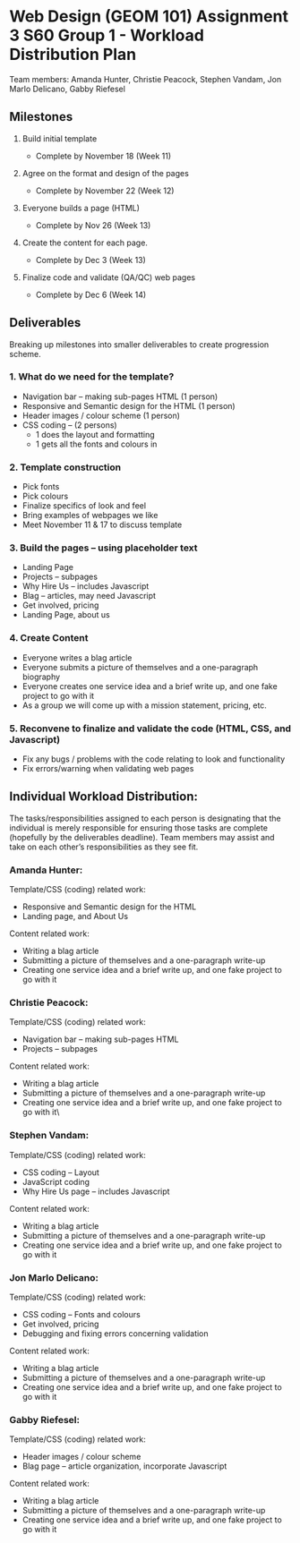 # Web Design (GEOM 101) Assignment 3 S60 Group 1 - Workload Distribution Plan
Team members: Amanda Hunter, Christie Peacock, Stephen Vandam, Jon Marlo Delicano, Gabby Riefesel 

## Milestones
1) Build initial template 
	* Complete by November 18 (Week 11) 

2) Agree on the format and design of the pages 
	* Complete by November 22 (Week 12) 

3) Everyone builds a page (HTML) 
	* Complete by Nov 26 (Week 13) 

4) Create the content for each page. 
	* Complete by Dec 3 (Week 13) 

5) Finalize code and validate (QA/QC) web pages 
	* Complete by Dec 6 (Week 14) 

## Deliverables
Breaking up milestones into smaller deliverables to create progression scheme. 
### 1. What do we need for the template? 
* Navigation bar – making sub-pages HTML (1 person) 
* Responsive and Semantic design for the HTML (1 person) 
* Header images / colour scheme (1 person) 
* CSS coding – (2 persons) 
	* 1 does the layout and formatting 
	* 1 gets all the fonts and colours in 
### 2. Template construction 

* Pick fonts 
* Pick colours 
* Finalize specifics of look and feel 
* Bring examples of webpages we like 
* Meet November 11 & 17 to discuss template  

### 3. Build the pages – using placeholder text 

* Landing Page  
* Projects – subpages 
* Why Hire Us – includes Javascript 
* Blag – articles, may need Javascript 
* Get involved, pricing 
* Landing Page, about us 

### 4. Create Content 

* Everyone writes a blag article 
* Everyone submits a picture of themselves and a one-paragraph biography 
* Everyone creates one service idea and a brief write up, and one fake project to go with it 
* As a group we will come up with a mission statement, pricing, etc. 

 

### 5. Reconvene to finalize and validate the code (HTML, CSS, and Javascript) 

* Fix any bugs / problems with the code relating to look and functionality 
* Fix errors/warning when validating web pages 

## Individual Workload Distribution: 

The tasks/responsibilities assigned to each person is designating that the individual is merely responsible for ensuring those tasks are complete (hopefully by the deliverables deadline). 
Team members may assist and take on each other’s responsibilities as they see fit.

### Amanda Hunter: 

Template/CSS (coding) related work: 
* Responsive and Semantic design for the HTML 
* Landing page, and About Us 

Content related work: 
* Writing a blag article 
* Submitting a picture of themselves and a one-paragraph write-up 
* Creating one service idea and a brief write up, and one fake project to go with it 

### Christie Peacock: 

Template/CSS (coding) related work: 
* Navigation bar – making sub-pages HTML 
* Projects – subpages 

Content related work: 
* Writing a blag article 
* Submitting a picture of themselves and a one-paragraph write-up 
* Creating one service idea and a brief write up, and one fake project to go with it\ 

### Stephen Vandam: 

Template/CSS (coding) related work: 
* CSS coding – Layout 
* JavaScript coding 
* Why Hire Us page – includes Javascript 

Content related work: 
* Writing a blag article 
* Submitting a picture of themselves and a one-paragraph write-up 
* Creating one service idea and a brief write up, and one fake project to go with it 

### Jon Marlo Delicano: 

Template/CSS (coding) related work: 
* CSS coding – Fonts and colours 
* Get involved, pricing 
* Debugging and fixing errors concerning validation 

Content related work: 
* Writing a blag article 
* Submitting a picture of themselves and a one-paragraph write-up 
* Creating one service idea and a brief write up, and one fake project to go with it 

### Gabby Riefesel: 

Template/CSS (coding) related work: 
* Header images / colour scheme 
* Blag page – article organization, incorporate Javascript 

Content related work: 
* Writing a blag article 
* Submitting a picture of themselves and a one-paragraph write-up 
* Creating one service idea and a brief write up, and one fake project to go with it 